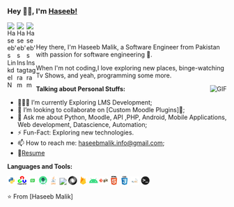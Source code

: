 ### Hey 👋🏽, I'm [Haseeb!](https://portfoliohaseebmalik.weebly.com/)


<a href="https://www.linkedin.com/in/haseeb-malik-96934a177/">
  <img align="left" alt="Haseeb's LinkdeIN" width="22px" src="https://cdn.jsdelivr.net/npm/simple-icons@v3/icons/linkedin.svg" />
</a>
<a href="https://www.instagram.com/ihaseeb.mk/">
  <img align="left" alt="Haseeb's Instagram" width="22px" src="https://cdn.jsdelivr.net/npm/simple-icons@v3/icons/instagram.svg" />
</a>
<a href="https://www.facebook.com/haseeb.malik.54922">
  <img align="left" alt="Haseeb's Instagram" width="22px" src="https://cdn.jsdelivr.net/npm/simple-icons@v3/icons/facebook.svg" />
</a>

<br />
<br />

Hey there, I'm Haseeb Malik, a Software Engineer from Pakistan with passion for software engineering 🚀. 

When I'm not coding,I love exploring new places, binge-watching Tv Shows, and yeah, programming some more.



  <img align="right" alt="GIF" src="https://media.giphy.com/media/v1.Y2lkPTc5MGI3NjExYWNkYjRlZGQ1YWQ2Y2YzOTgzMmY0NGUyNmVhM2ViNTZiNWY3OTk5NyZlcD12MV9pbnRlcm5hbF9naWZzX2dpZklkJmN0PWc/RbDKaczqWovIugyJmW/giphy.gif" />
  
**Talking about Personal Stuffs:**

- 👨🏽‍🌱 I’m currently Exploring LMS Development; 
- 👯 I’m looking to collaborate on [Custom Moodle Plugins]🤝;
- 💬 Ask me about Python, Moodle, API ,PHP, Android, Mobile Applications, Web development, Datascience, Automation;
- ⚡️ Fun-Fact: Exploring new technologies. 
- 📫 How to reach me: haseebmalik.info@gmail.com;
- 📝[Resume](https://drive.google.com/file/d/1xA4smFmqcbgh8_KaQtde5P77RwIzdZfR/view?usp=sharing)

**Languages and Tools:**  

<code><img height="20" src="https://raw.githubusercontent.com/github/explore/80688e429a7d4ef2fca1e82350fe8e3517d3494d/topics/python/python.png"></code>
<code><img height="20" src="https://raw.githubusercontent.com/github/explore/main/topics/opencv/opencv.png"></code>
<code><img height="20" src="https://raw.githubusercontent.com/github/explore/80688e429a7d4ef2fca1e82350fe8e3517d3494d/topics/qt/qt.png"></code>
<code><img height="20" src="https://raw.githubusercontent.com/github/explore/main/topics/android-studio/android-studio.png"></code>
<code><img height="20" src="https://raw.githubusercontent.com/github/explore/main/topics/java/java.png"></code>
<code><img height="20" src="https://matplotlib.org/_static/logo2_compressed.svg"></code>
<code><img height="20" src="https://raw.githubusercontent.com/github/explore/main/topics/json/json.png"></code>
<code><img height="20" src="https://raw.githubusercontent.com/github/explore/main/topics/firebase/firebase.png"></code>
<code><img height="20" src="https://raw.githubusercontent.com/github/explore/main/topics/android/android.png"></code>
<code><img height="20" src="https://raw.githubusercontent.com/github/explore/80688e429a7d4ef2fca1e82350fe8e3517d3494d/topics/git/git.png"></code>
<code><img height="20" src="https://raw.githubusercontent.com/github/explore/80688e429a7d4ef2fca1e82350fe8e3517d3494d/topics/html/html.png"></code>
<code><img height="20" src="https://raw.githubusercontent.com/github/explore/5c058a388828bb5fde0bcafd4bc867b5bb3f26f3/topics/css/css.png"></code>
<code><img height="20" src="https://raw.githubusercontent.com/github/explore/80688e429a7d4ef2fca1e82350fe8e3517d3494d/topics/mysql/mysql.png"></code>
<code><img height="20" src="https://raw.githubusercontent.com/github/explore/80688e429a7d4ef2fca1e82350fe8e3517d3494d/topics/terminal/terminal.png"></code>


⭐️ From [Haseeb Malik]

